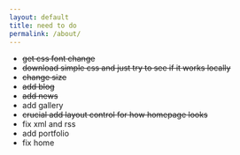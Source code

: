 ```yaml
---
layout: default
title: need to do
permalink: /about/
---
```


- ~~get css font change~~
- ~~download simple css and just try to see if it works locally~~
- ~~change size~~
- ~~add blog~~
- ~~add news~~
- add gallery
- ~~crucial add layout control for how homepage looks~~
- fix xml and rss
- add portfolio
- fix home
